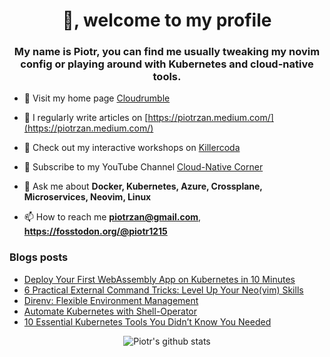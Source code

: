 <h1 align="center">👋, welcome to my profile</h1>
<h3 align="center">My name is Piotr, you can find me usually tweaking my novim
config or playing around with Kubernetes and cloud-native tools.</h3>

- 🔭 Visit my home page [Cloudrumble](https://www.cloudrumble.net)

- 📝 I regularly write articles on [https://piotrzan.medium.com/](https://piotrzan.medium.com/)

- 🌱 Check out my interactive workshops on [Killercoda](https://killercoda.com/decoder)
  
- 🎥 Subscribe to my YouTube Channel [Cloud-Native Corner](https://www.youtube.com/channel/UCkWVN7H3JqGtJ5Pv5bvCrAw)

- 💬 Ask me about **Docker, Kubernetes, Azure, Crossplane, Microservices, Neovim, Linux**

- 📫 How to reach me **piotrzan@gmail.com**, **https://fosstodon.org/@piotr1215**

### Blogs posts

<!-- BLOG-POST-LIST:START -->
- [Deploy Your First WebAssembly App on Kubernetes in 10 Minutes](https://medium.com/swlh/deploy-your-first-webassembly-app-on-kubernetes-in-10-minutes-ad61b668501c?source=rss-3c5c31a7d1d7------2)
- [6 Practical External Command Tricks: Level Up Your Neo&lpar;vim&rpar; Skills](https://itnext.io/6-practical-external-command-tricks-level-up-your-neo-vim-skills-ed656abf38b1?source=rss-3c5c31a7d1d7------2)
- [Direnv: Flexible Environment Management](https://itnext.io/direnv-flexible-environment-management-4a9703c46645?source=rss-3c5c31a7d1d7------2)
- [Automate Kubernetes with Shell-Operator](https://itnext.io/automate-kubernetes-with-shell-operator-1ae5b50408ae?source=rss-3c5c31a7d1d7------2)
- [10 Essential Kubernetes Tools You Didn’t Know You Needed](https://itnext.io/10-essential-kubernetes-tools-you-didnt-know-you-needed-06954251d845?source=rss-3c5c31a7d1d7------2)
<!-- BLOG-POST-LIST:END -->

<p align="center">
  <img
  src="https://github-readme-stats.vercel.app/api?username=piotr1215&count_private=true" alt="Piotr's github stats">
</p>
